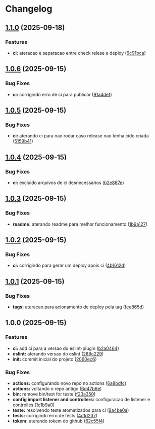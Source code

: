 # Changelog

## [1.1.0](https://github.com/arapucajs/eslint-plugin/compare/v1.0.6...v1.1.0) (2025-09-18)


### Features

* **ci:** ateracao e separacao entre check relese e deploy ([6c91bca](https://github.com/arapucajs/eslint-plugin/commit/6c91bca01b38221a3fedc1170e0a5fc99a7ef01c))

## [1.0.6](https://github.com/arapucajs/eslint-plugin/compare/v1.0.5...v1.0.6) (2025-09-15)


### Bug Fixes

* **ci:** corrigindo erro de ci para publicar ([91a4def](https://github.com/arapucajs/eslint-plugin/commit/91a4defdd10616c12d10fa3b87fa17dd4bfe5337))

## [1.0.5](https://github.com/arapucajs/eslint-plugin/compare/v1.0.4...v1.0.5) (2025-09-15)


### Bug Fixes

* **ci:** aterando ci para nao rodar caso release nao tenha cido criada ([5159b41](https://github.com/arapucajs/eslint-plugin/commit/5159b411f504ff0341cff3003bf689db675bfe85))

## [1.0.4](https://github.com/arapucajs/eslint-plugin/compare/v1.0.3...v1.0.4) (2025-09-15)


### Bug Fixes

* **ci:** excluido arquivos de ci desnecessarios ([b2e867e](https://github.com/arapucajs/eslint-plugin/commit/b2e867e10359301952f1c52372f7b33ee0c18a3e))

## [1.0.3](https://github.com/arapucajs/eslint-plugin/compare/v1.0.2...v1.0.3) (2025-09-15)


### Bug Fixes

* **readme:** aterando readme para melhor funcionamento ([1b9a127](https://github.com/arapucajs/eslint-plugin/commit/1b9a127c1e73d936c4ae926b39cdc23044b512e5))

## [1.0.2](https://github.com/arapucajs/eslint-plugin/compare/v1.0.1...v1.0.2) (2025-09-15)


### Bug Fixes

* **ci:** corrigindo para gerar um deploy apois ci ([4b1612d](https://github.com/arapucajs/eslint-plugin/commit/4b1612d4e809a8e2da7f12822af60824edf91c07))

## [1.0.1](https://github.com/arapucajs/eslint-plugin/compare/v1.0.0...v1.0.1) (2025-09-15)


### Bug Fixes

* **tags:** ateracao para acionamento de deploy pela tag ([fee865d](https://github.com/arapucajs/eslint-plugin/commit/fee865de1f0ca3ef938c2277c3461c8884b8701c))

## 1.0.0 (2025-09-15)


### Features

* **ci:** add ci para a versao do eslint-plugin ([b2a0464](https://github.com/arapucajs/eslint-plugin/commit/b2a046447cdb5ee659e5e59fe1b5a0ec125faaf8))
* **eslint:** aterando versao do eslint ([289c229](https://github.com/arapucajs/eslint-plugin/commit/289c22950d62602a05734f91dcab27e7384bc2aa))
* **init:** commit inicial do projeto ([2060ec6](https://github.com/arapucajs/eslint-plugin/commit/2060ec6f1d7ac5fdbf461ecad8ee64bcfe99c159))


### Bug Fixes

* **actions:** configurando novo repo no actions ([6a8bdfc](https://github.com/arapucajs/eslint-plugin/commit/6a8bdfcf4cc279902b9f5ccdd195029fdec1c9b7))
* **actions:** voltando o repo antigo ([6d47b6e](https://github.com/arapucajs/eslint-plugin/commit/6d47b6ed591194e51111a9aea1fef46de6960a3f))
* **bin:** remove bin/test for teste ([f23a350](https://github.com/arapucajs/eslint-plugin/commit/f23a350431c3084080c7960e3c1a337848e077e6))
* **config import listener and controllers:** configuracao de listener e controlles ([1c1b9a0](https://github.com/arapucajs/eslint-plugin/commit/1c1b9a076fd3bf723f00a6fb55d3fc41225423d8))
* **teste:** resolvendo teste atomatizados para ci ([9a4be0a](https://github.com/arapucajs/eslint-plugin/commit/9a4be0afe8b5adfa35639915d9b5ce4a19dddc08))
* **tests:** corrigindo erro de tests ([4c1d237](https://github.com/arapucajs/eslint-plugin/commit/4c1d2371eb84a3421e004ee2d29c75168a83f3cc))
* **tokem:** aterando tokem do github ([62c55f4](https://github.com/arapucajs/eslint-plugin/commit/62c55f438007ec0e06d9cadd21a3a8bfa22b529d))

